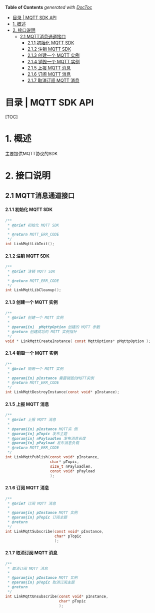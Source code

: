 <!-- START doctoc generated TOC please keep comment here to allow auto update -->
<!-- DON'T EDIT THIS SECTION, INSTEAD RE-RUN doctoc TO UPDATE -->
**Table of Contents**  *generated with [DocToc](https://github.com/thlorenz/doctoc)*

- [目录 | MQTT SDK API](#%E7%9B%AE%E5%BD%95--mqtt-sdk-api)
- [1. 概述](#1-%E6%A6%82%E8%BF%B0)
- [2. 接口说明](#2-%E6%8E%A5%E5%8F%A3%E8%AF%B4%E6%98%8E)
  - [2.1 MQTT消息通道接口](#21-mqtt%E6%B6%88%E6%81%AF%E9%80%9A%E9%81%93%E6%8E%A5%E5%8F%A3)
      - [2.1.1 初始化 MQTT SDK](#211-%E5%88%9D%E5%A7%8B%E5%8C%96-mqtt-sdk)
      - [2.1.2 注销 MQTT SDK](#212-%E6%B3%A8%E9%94%80-mqtt-sdk)
      - [2.1.3 创建一个 MQTT 实例](#213-%E5%88%9B%E5%BB%BA%E4%B8%80%E4%B8%AA-mqtt-%E5%AE%9E%E4%BE%8B)
      - [2.1.4 销毁一个 MQTT 实例](#214-%E9%94%80%E6%AF%81%E4%B8%80%E4%B8%AA-mqtt-%E5%AE%9E%E4%BE%8B)
      - [2.1.5 上报 MQTT 消息](#215-%E4%B8%8A%E6%8A%A5-mqtt-%E6%B6%88%E6%81%AF)
      - [2.1.6 订阅 MQTT 消息](#216-%E8%AE%A2%E9%98%85-mqtt-%E6%B6%88%E6%81%AF)
      - [2.1.7 取消订阅 MQTT 消息](#217-%E5%8F%96%E6%B6%88%E8%AE%A2%E9%98%85-mqtt-%E6%B6%88%E6%81%AF)

<!-- END doctoc generated TOC please keep comment here to allow auto update -->

# 目录 | MQTT SDK API

[TOC]

# 1. 概述

主要提供MQTT协议的SDK

# 2. 接口说明

## 2.1 MQTT消息通道接口

#### 2.1.1 初始化 MQTT SDK

```c
/**
 * @brief 初始化 MQTT SDK
 *
 * @return MQTT_ERR_CODE
 */
int LinkMqttLibInit();
```

#### 2.1.2 注销 MQTT SDK

```c
/**
 * @brief 注销 MQTT SDK
 *
 * @return MQTT_ERR_CODE
 */
int LinkMqttLibCleanup();
```

#### 2.1.3 创建一个 MQTT 实例

```c
/**
 * @brief 创建一个 MQTT 实例
 *
 * @param[in]  pMqttpOption 创建的 MQTT 参数
 * @return 创建成功的 MQTT 实例指针
 */
void * LinkMqttCreateInstance( const MqttOptions* pMqttpOption );
```

#### 2.1.4 销毁一个 MQTT 实例

```c
/**
 * @brief 销毁一个 MQTT 实例
 *
 * @param[in] pInstance 需要销毁的MQTT实例
 * @return MQTT_ERR_CODE
 */
int LinkMqttDestroyInstance(const void* pInstance);
```

#### 2.1.5 上报 MQTT 消息

```c
/**
 * @brief 上报 MQTT 消息
 *
 * @param[in] pInstance MQTT实 例
 * @param[in] pTopic 发布主题
 * @param[in] nPayloadlen 发布消息长度
 * @param[in] pPayload 发布消息负载
 * @return MQTT_ERR_CODE
 */
int LinkMqttPublish(const void* pInstance,
                    char* pTopic,
                    size_t nPayloadlen,
                    const void* pPayload
                    );
```

#### 2.1.6 订阅 MQTT 消息

```c
/**
 * @brief 订阅 MQTT 消息
 *
 * @param[in] pInstance MQTT 实例
 * @param[in] pTopic 订阅主题
 * @return
 */
int LinkMqttSubscribe(const void* pInstance,
                      char* pTopic
                      );
```

#### 2.1.7 取消订阅 MQTT 消息

```c
/**
 * 取消订阅 MQTT 消息
 *
 * @param[in] pInstance MQTT 实例
 * @param[in] pTopic 取消订阅主题
 * @return
 */
int LinkMqttUnsubscribe(const void* pInstance,
                        char* pTopic
                        );
```

